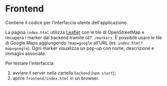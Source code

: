 # Frontend

Contiene il codice per l'interfaccia utente dell'applicazione.

La pagina `index.html` utilizza [Leaflet](https://leafletjs.com/) con le tile di OpenStreetMap e recupera i marker dal backend tramite `GET /markers`. 
È possibile usare le tile di Google Maps aggiungendo `?map=google` all'URL (es. `index.html?map=google`). Ogni marker visualizza un pop-up con nome, descrizione e immagini associate.

Per testare l'interfaccia:
1. avviare il server nella cartella `backend` (`npm start`);
2. aprire `frontend/index.html` in un browser.
